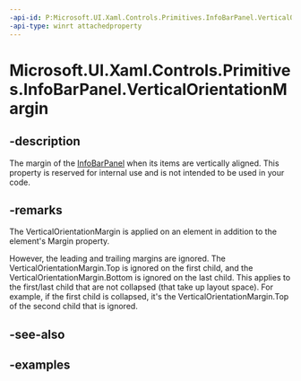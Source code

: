 ```yaml
---
-api-id: P:Microsoft.UI.Xaml.Controls.Primitives.InfoBarPanel.VerticalOrientationMargin
-api-type: winrt attachedproperty
---
```


# Microsoft.UI.Xaml.Controls.Primitives.InfoBarPanel.VerticalOrientationMargin

<!--
see GetVerticalOrientationMargin, and SetVerticalOrientationMargin
-->


## -description

The margin of the [InfoBarPanel](infobarpanel.md) when its items are vertically aligned. This property is reserved for internal use and is not intended to be used in your code.

## -remarks
The VerticalOrientationMargin is applied on an element in addition to the element's Margin property.

However, the leading and trailing margins are ignored. The VerticalOrientationMargin.Top is ignored on the first child, and the VerticalOrientationMargin.Bottom is ignored on the last child. This applies to the first/last child that are not collapsed (that take up layout space). For example, if the first child is collapsed, it's the VerticalOrientationMargin.Top of the second child that is ignored.

## -see-also

## -examples


